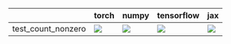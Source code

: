 |                    | torch                                                                                                                | numpy                                                                                                                                                                                  | tensorflow                                                                                                                                                                             | jax                                                                                                                                                                                    |
|:-------------------|:---------------------------------------------------------------------------------------------------------------------|:---------------------------------------------------------------------------------------------------------------------------------------------------------------------------------------|:---------------------------------------------------------------------------------------------------------------------------------------------------------------------------------------|:---------------------------------------------------------------------------------------------------------------------------------------------------------------------------------------|
| test_count_nonzero | <a href="null" rel="noopener noreferrer" target="_blank"><img src=https://img.shields.io/badge/-success-success></a> | <a href="https://github.com/unifyai/ivy/actions/runs/3998037581/jobs/6860186986" rel="noopener noreferrer" target="_blank"><img src=https://img.shields.io/badge/-success-success></a> | <a href="https://github.com/unifyai/ivy/actions/runs/3998037581/jobs/6860207786" rel="noopener noreferrer" target="_blank"><img src=https://img.shields.io/badge/-success-success></a> | <a href="https://github.com/unifyai/ivy/actions/runs/3998037581/jobs/6860203803" rel="noopener noreferrer" target="_blank"><img src=https://img.shields.io/badge/-success-success></a> |